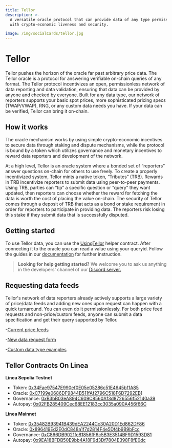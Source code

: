 ```yaml
---
title: Tellor
description: >-
  A versatile oracle protocol that can provide data of any type permissionlessly
  with crypto-economic liveness and security.

image: /img/socialCards/tellor.jpg
---
```


# Tellor

Tellor pushes the horizon of the oracle far past arbitrary price data. The
Tellor oracle is a protocol for answering verifiable on-chain queries of any
format. The Tellor protocol incentivizes an open, permissionless network of data
reporting and data validation, ensuring that data can be provided by anyone and
checked by everyone. Built for any data type, our network of reporters supports
your basic spot prices, more sophisticated pricing specs (TWAP/VWAP), RNG, or
any custom data needs you have. If your data can be verified, Tellor can bring
it on-chain.

## How it works

The oracle mechanism works by using simple crypto-economic incentives to secure
data through staking and dispute mechanisms, while the protocol is bound by a
token which utilizes governance and monetary incentives to reward data reporters
and development of the network.

At a high level, Tellor is an oracle system where a bonded set of “reporters”
answer questions on-chain for others to use freely. To create a properly
incentivized system, Tellor mints a native token, “Tributes” (TRB). Rewards in
TRB incentivize reporters to submit data using peer-to-peer payments. Using TRB,
parties can “tip” a specific question or “query” they want updated, then
reporters can choose whether the reward for fetching the data is worth the cost
of placing the value on-chain. The security of Tellor comes through a deposit of
TRB that acts as a bond or stake requirement in order for reporters to
participate in providing data. The reporters risk losing this stake if they
submit data that is successfully disputed.

## Getting started

To use Tellor data, you can use the
[UsingTellor](https://github.com/tellor-io/usingtellor) helper contract. After
connecting it to the oracle you can read a value using your queryid. Follow the
guides in our [documentation](https://docs.tellor.io) for further instruction.

> **Looking for help getting started?** We welcome you to ask us anything in the
> developers' channel of our [Discord server.](https://discord.gg/tellor)

## Requesting data feeds

Tellor's network of data reporters already actively supports a large variety of
price/data feeds and adding new ones upon request can happen with a quick
turnaround. You can even do it permissionlessly. For both price feed requests
and non-price/custom feeds, anyone can submit a data specification and get their
query supported by Tellor.

-[Current price feeds](https://github.com/tellor-io/telliot-feeds/tree/main/src/telliot_feeds/feeds)

-[New data request form](https://github.com/tellor-io/dataSpecs/issues/new?assignees=&labels=&template=new_query_type.yaml&title=%5BNew+Query+Type%5D%3A+)

-[Custom data type examples](https://github.com/tellor-io/dataSpecs/tree/main/types)

## Tellor Contracts On Linea

**Linea Sepolia Testnet**

- Token:
  [0x34Fae97547E990ef0E05e05286c51E4645bf1A85](https://sepolia.lineascan.build/address/0x34Fae97547E990ef0E05e05286c51E4645bf1A85)
- Oracle:
  [0xC7199e0686DF9844B511fAf2796C518F6D7292EB](https://sepolia.lineascan.build/address/0xC7199e0686DF9844B511fAf2796C518F6D7292EB)]
- Governance:
  [0xB3bB03eA894C609C8560Af3d8726556f52140a39](https://sepolia.lineascan.build/address/0xB3bB03eA894C609C8560Af3d8726556f52140a39)
- Autopay:
  [0x02FB285409Cec68EE12183cc3035a090A456f66C](https://sepolia.lineascan.build/address/0x02FB285409Cec68EE12183cc3035a090A456f66C)

**Linea Mainnet**

- Token:
  [0x35482B93941B439dEA2244Cc30A20D1Ed862DF86](https://lineascan.build/token/0x35482b93941b439dea2244cc30a20d1ed862df86)
- Oracle:
  [0x896419Ed2E0dC848a1f7d2814F4e5Df4b9B9bFcc](https://lineascan.build/address/0x896419ed2e0dc848a1f7d2814f4e5df4b9b9bfcc#code)
- Governance:
  [0xC866DB9021fe81856fF6c5B3E3514BF9D1593D81](https://lineascan.build/address/0xC866DB9021fe81856fF6c5B3E3514BF9D1593D81)
- Autopay:
  [0x9EA18BFDB50E9bb4A18F9d3Df7804E398F8fE0dc](https://lineascan.build/address/0x9EA18BFDB50E9bb4A18F9d3Df7804E398F8fE0dc)
